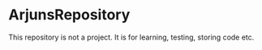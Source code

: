# ArjunsRepository

This repository is not a project. It is for learning, testing, storing code etc.
